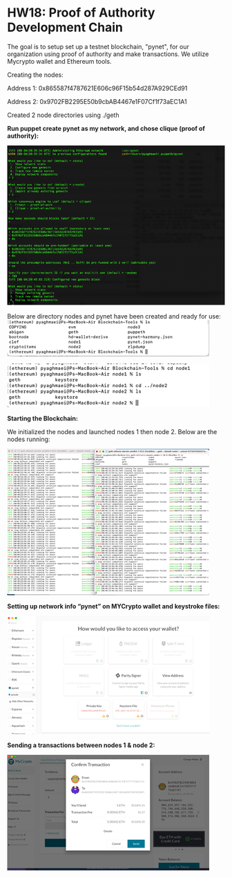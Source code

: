 # HW18: Proof of Authority Development Chain


The goal is to setup set up a testnet blockchain, "pynet", for our organization using proof of authority and make transactions. We utilize Mycrypto wallet and Ethereum tools.

Creating the nodes:

Address 1: 0x865587f4787621E606c96F15b54d287A929CEd91

Address 2: 0x9702FB2295E50b9cbAB4467e1F07Cf1f73aEC1A1

Created 2 node directories using ./geth

**Run puppet create pynet as my network, and chose clique (proof of authority):**

![image](https://github.com/pyagh11/HW18/blob/main/hw18images/pup.png)

Below are directory nodes and pynet have been created and ready for use:
![image](https://github.com/pyagh11/HW18/blob/main/hw18images/dir1.png)

![image](https://github.com/pyagh11/HW18/blob/main/hw18images/dir2.png)

**Starting the Blockchain:**

We initialized the nodes and launched nodes 1 then node 2. Below are the nodes running:

![image](https://github.com/pyagh11/HW18/blob/main/hw18images/blockchain.png)

**Setting up network info “pynet” on MYCrypto wallet and keystroke files:**

![image](https://github.com/pyagh11/HW18/blob/main/hw18images/walletsetup.png)

**Sending a transactions between nodes 1 & node 2:**

![image](https://github.com/pyagh11/HW18/blob/main/hw18images/confirmtnx.png)

